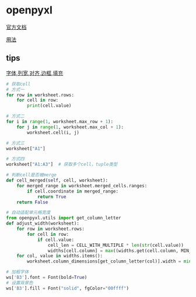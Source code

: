 
# openpyxl

[官方文档](https://openpyxl.readthedocs.io/en/stable/)

[用法](https://blog.csdn.net/m0_47170642/article/details/119137885)

## tips

[字体,列宽,对齐,边框,填充](https://blog.csdn.net/qq_39147299/article/details/123378749)

```python
# 获取cell
# 方式一
for row in worksheet.rows:
    for cell in row:
        print(cell.value)

# 方式二
for i in range(1, worksheet.max_row + 1):
    for j in range(1, worksheet.max_col + 1):
        worksheet.cell(i, j)

# 方式三
worksheet["A1"]

# 方式四
worksheet["A1:A3"]  # 获取多个cell，tuple类型
```

```python
# 判断cell是否被merge
def cell_merged(self, cell, worksheet):
    for merged_range in worksheet.merged_cells.ranges:
        if cell.coordinate in merged_range:
            return True
    return False
```

```python
# 自动适配单元格宽度
from openpyxl.utils import get_column_letter
def adjust_width(worksheet):
    for row in worksheet.rows:
        for cell in row:
            if cell.value:
                cell_len = CELL_WITH_MULTIPLE * len(str(cell.value))
                widths[cell.column] = max((widths.get(cell.column, MIN_CELL_WIDTH), cell_len))
    for col, value in widths.items():
        worksheet.column_dimensions[get_column_letter(col)].width = min(value, MAX_CELL_WIDTH)
```

```python
# 加粗字体
ws['B3'].font = Font(bold=True)
# 设置背景色
ws['B3'].fill = Font("solid", fgColor="00ffff")
```
